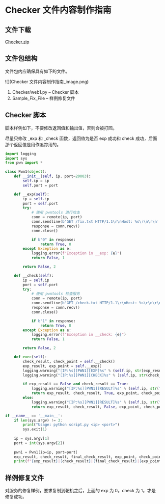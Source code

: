 # Checker 文件内容制作指南
文件下载
----

[Checker.zip](../../WEB-AWDP%EF%BC%88Web%E5%AE%89%E5%85%A8-AWDP%EF%BC%89/%E6%96%87%E4%BB%B6%E4%B8%8B%E8%BD%BD/Checker.zip)

文件包结构
-----

文件包内应确保具有如下的文件。

![](Checker 文件内容制作指南_image.png)

1.  Checker/web1.py – Checker 脚本
2.  Sample\_Fix\_File – 样例修复文件

Checker 脚本
----------

脚本样例如下，不要修改返回值和输出值，否则会被打回。

尽量只修改 \_exp 和 \_check 函数，返回值为是否 exp 成功和 check 成功，后面那个返回值是用作追踪用的。

```python
import logging
import sys
from pwn import *

class Pwn1(object):
    def __init__(self, ip, port=20003):
        self.ip = ip
        self.port = port

    def __exp(self):
        ip = self.ip
        port = self.port
        try:
            # 使用 pwntools 进行攻击
            conn = remote(ip, port)
            conn.sendline(b'GET /fix.txt HTTP/1.1\r\nHost: %s\r\n\r\n' % ip.encode())
            response = conn.recv()
            conn.close()

            if b"0" in response:
                return True, 0
        except Exception as e:
            logging.error(f"Exception in __exp: {e}")
            return False, 1

        return False, 2

    def __check(self):
        ip = self.ip
        port = self.port
        try:
            # 使用 pwntools 检查服务
            conn = remote(ip, port)
            conn.sendline(b'GET /check.txt HTTP/1.1\r\nHost: %s\r\n\r\n' % ip.encode())
            response = conn.recv()
            conn.close()

            if b"1" in response:
                return True, 0
        except Exception as e:
            logging.error(f"Exception in __check: {e}")
            return False, 1

        return False, 2

    def exec(self):
        check_result, check_point = self.__check()
        exp_result, exp_point = self.__exp()
        logging.warning("[IP:%s][PWN1][EXP]%s" % (self.ip, str(exp_result)))
        logging.warning("[IP:%s][PWN1][CHECK]%s" % (self.ip, str(check_result)))

        if exp_result == False and check_result == True:
            logging.warning("[IP:%s][PWN1][RESULT]%s" % (self.ip, str("True")))
            return exp_result, check_result, True, exp_point, check_point
        else:
            logging.warning("[IP:%s][PWN1][RESULT]%s" % (self.ip, str("False")))
            return exp_result, check_result, False, exp_point, check_point

if __name__ == '__main__':
    if len(sys.argv) != 3:
        print("Usage: python script.py <ip> <port>")
        sys.exit(1)
    
    ip = sys.argv[1]
    port = int(sys.argv[2])
    
    pwn1 = Pwn1(ip=ip, port=port)
    exp_result, check_result, final_check_result, exp_point, check_point = pwn1.exec()
    print(f"{exp_result}|{check_result}|{final_check_result}|{exp_point}|{check_point}")
```

样例修复文件
------

对服务的修复样例，要求复制到靶机之后，上面的 exp 为 0，check 为 1，才是修复成功。